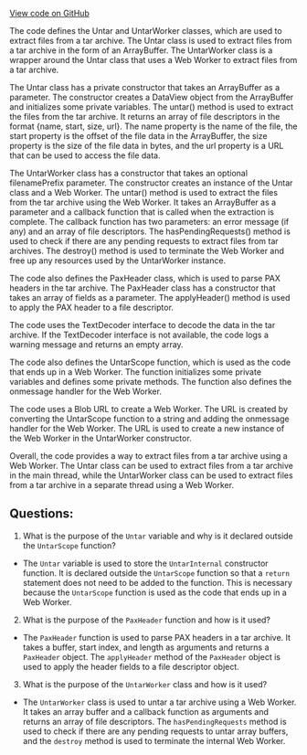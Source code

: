 [View code on GitHub](https://github.com/playcanvas/engine/src/framework/handlers/untar.js)

The code defines the Untar and UntarWorker classes, which are used to extract files from a tar archive. The Untar class is used to extract files from a tar archive in the form of an ArrayBuffer. The UntarWorker class is a wrapper around the Untar class that uses a Web Worker to extract files from a tar archive. 

The Untar class has a private constructor that takes an ArrayBuffer as a parameter. The constructor creates a DataView object from the ArrayBuffer and initializes some private variables. The untar() method is used to extract the files from the tar archive. It returns an array of file descriptors in the format {name, start, size, url}. The name property is the name of the file, the start property is the offset of the file data in the ArrayBuffer, the size property is the size of the file data in bytes, and the url property is a URL that can be used to access the file data. 

The UntarWorker class has a constructor that takes an optional filenamePrefix parameter. The constructor creates an instance of the Untar class and a Web Worker. The untar() method is used to extract the files from the tar archive using the Web Worker. It takes an ArrayBuffer as a parameter and a callback function that is called when the extraction is complete. The callback function has two parameters: an error message (if any) and an array of file descriptors. The hasPendingRequests() method is used to check if there are any pending requests to extract files from tar archives. The destroy() method is used to terminate the Web Worker and free up any resources used by the UntarWorker instance. 

The code also defines the PaxHeader class, which is used to parse PAX headers in the tar archive. The PaxHeader class has a constructor that takes an array of fields as a parameter. The applyHeader() method is used to apply the PAX header to a file descriptor. 

The code uses the TextDecoder interface to decode the data in the tar archive. If the TextDecoder interface is not available, the code logs a warning message and returns an empty array. 

The code also defines the UntarScope function, which is used as the code that ends up in a Web Worker. The function initializes some private variables and defines some private methods. The function also defines the onmessage handler for the Web Worker. 

The code uses a Blob URL to create a Web Worker. The URL is created by converting the UntarScope function to a string and adding the onmessage handler for the Web Worker. The URL is used to create a new instance of the Web Worker in the UntarWorker constructor. 

Overall, the code provides a way to extract files from a tar archive using a Web Worker. The Untar class can be used to extract files from a tar archive in the main thread, while the UntarWorker class can be used to extract files from a tar archive in a separate thread using a Web Worker.
## Questions: 
 1. What is the purpose of the `Untar` variable and why is it declared outside the `UntarScope` function?
- The `Untar` variable is used to store the `UntarInternal` constructor function. It is declared outside the `UntarScope` function so that a `return` statement does not need to be added to the function. This is necessary because the `UntarScope` function is used as the code that ends up in a Web Worker.
2. What is the purpose of the `PaxHeader` function and how is it used?
- The `PaxHeader` function is used to parse PAX headers in a tar archive. It takes a buffer, start index, and length as arguments and returns a `PaxHeader` object. The `applyHeader` method of the `PaxHeader` object is used to apply the header fields to a file descriptor object.
3. What is the purpose of the `UntarWorker` class and how is it used?
- The `UntarWorker` class is used to untar a tar archive using a Web Worker. It takes an array buffer and a callback function as arguments and returns an array of file descriptors. The `hasPendingRequests` method is used to check if there are any pending requests to untar array buffers, and the `destroy` method is used to terminate the internal Web Worker.